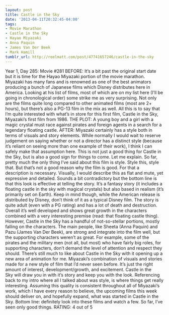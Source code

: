 ```yaml
---
layout: post
title: Castle in the Sky
date: '2013-04-11T20:32:45-04:00'
tags:
- Movie Marathon
- Castle in the Sky
- Hayao Miyazaki
- Anna Paquin
- James Van Der Beek
- Mark Hamill
tumblr_url: http://reelmatt.com/post/47741657246/castle-in-the-sky
---
```



Year 1, Day 285: Movie #281
BEFORE: It’s a bit past the original start date but it is time for the Hayao Miyazaki portion of the movie marathon. Miyazaki has many fans and is renowned as one of the best animators producing a bunch of Japanese films which Disney distributes here in America. Looking at his list of films, most of which are on my list here (I’ll be going in chronological order) some strike me as very surprising. Not only are the films quite long compared to other animated films (most are 2+ hours), but there’s also a PG-13 film in the mix as well.
All this is to say that I’m quite interested with what’s in store for this first film, Castle in the Sky, Miyazaki’s first film from 1986.
THE PLOT: A young boy and a girl with a magic crystal must race against pirates and foreign agents in a search for a legendary floating castle.
AFTER: Miyazaki certainly has a style both in terms of visuals and story elements. While normally I would wait to reserve judgement on saying whether or not a director has a distinct style (because it’s reliant on seeing more than one example of their work), I think I can safely make that assumption here. This is not just a good thing for Castle in the Sky, but is also a good sign for things to come. Let me explain.
So far, pretty much the only thing I’ve said about this film is style. Style this, style that. But that’s not a good reason why the film is good. For that a description is necessary. Visually, I would describe this as flat and mute, yet expressive and detailed. Sounds a bit contradictory but the bottom line is that this look is effective at telling the story. It’s a fantasy story (it includes a floating castle in the sky with magical crystals) but also based in realism (it’s primarily set on Earth). Keep in mind though, while the American release is distributed by Disney, don’t think of it as a typical Disney film. The story is quite adult (even with a PG rating) and has a lot of death and destruction. Overall it’s well developed and shows great growth in the characters combined with a very interesting premise (read: that floating castle thing).
However, Castle in the Sky has a handful of not-so-stellar portions, mostly falling on the characters. The main people, like Sheeta (Anna Paquin) and Pazu (James Van Der Beek), are strong and integrate into the film well, but the supporting characters weren’t as great. For example, some of the pirates and the military men (not all, but most) who have fairly big roles, for supporting characters, don’t demand the level of attention and respect they should.
There’s still much to like about Castle in the Sky with it opening up a new area of animation for me. Miyazaki’s combination of visuals and stories made for a new style of film that I’d never seen before. It’s just the right amount of interest, development/growth, and excitement. Castle in the Sky will draw you in with it’s story and keep you with the look. Referencing back to my intro where all I talked about was style, is where things get really interesting. Assuming this quality is consistent throughout all of Miyazaki’s work, which I have every reason to believe, the upcoming films this week should deliver on, and hopefully expand, what was started in Castle in the Sky. Bottom line: definitely look into these films and watch a few. So far, I’ve seen only good things.
RATING: 4 out of 5
